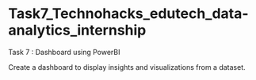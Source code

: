 # Task7_Technohacks_edutech_data-analytics_internship

Task 7 : Dashboard using PowerBI

Create a dashboard to display insights and visualizations from a dataset.
